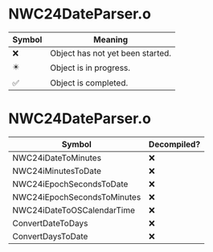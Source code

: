 # NWC24DateParser.o
| Symbol | Meaning 
| ------------- | ------------- 
| :x: | Object has not yet been started. 
| :eight_pointed_black_star: | Object is in progress. 
| :white_check_mark: | Object is completed. 


# NWC24DateParser.o
| Symbol | Decompiled? |
| ------------- | ------------- |
| NWC24iDateToMinutes | :x: |
| NWC24iMinutesToDate | :x: |
| NWC24iEpochSecondsToDate | :x: |
| NWC24iEpochSecondsToMinutes | :x: |
| NWC24iDateToOSCalendarTime | :x: |
| ConvertDateToDays | :x: |
| ConvertDaysToDate | :x: |
